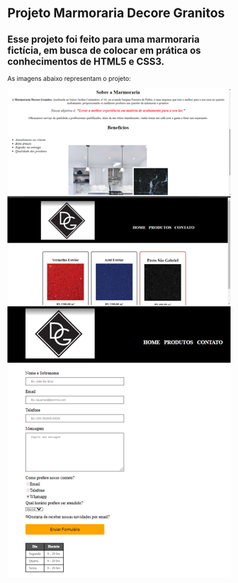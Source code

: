 # Projeto Marmoraria Decore Granitos
## Esse projeto foi feito para uma marmoraria fictícia, em busca de colocar em prática os conhecimentos de HTML5 e CSS3.
As imagens abaixo representam o projeto: 

![Pagina principal](https://github.com/MarcelloWinter/ProjetoHTML-CSS/blob/main/projetoMarmorariaPagPrincipal.png)
![Página de produtos](https://github.com/MarcelloWinter/ProjetoHTML-CSS/blob/main/projetoMarmorariaProdutos.png)
![Página de contato](https://github.com/MarcelloWinter/ProjetoHTML-CSS/blob/main/projetoMarmorariaFormulario.png)
